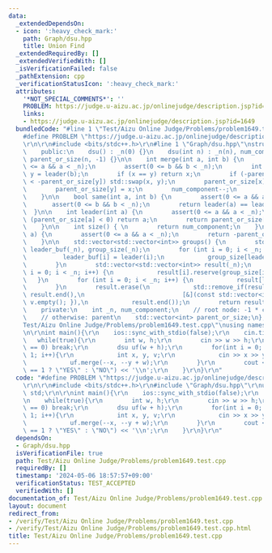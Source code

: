 ```yaml
---
data:
  _extendedDependsOn:
  - icon: ':heavy_check_mark:'
    path: Graph/dsu.hpp
    title: Union Find
  _extendedRequiredBy: []
  _extendedVerifiedWith: []
  _isVerificationFailed: false
  _pathExtension: cpp
  _verificationStatusIcon: ':heavy_check_mark:'
  attributes:
    '*NOT_SPECIAL_COMMENTS*': ''
    PROBLEM: https://judge.u-aizu.ac.jp/onlinejudge/description.jsp?id=1649
    links:
    - https://judge.u-aizu.ac.jp/onlinejudge/description.jsp?id=1649
  bundledCode: "#line 1 \"Test/Aizu Online Judge/Problems/problem1649.test.cpp\"\n\
    #define PROBLEM \"https://judge.u-aizu.ac.jp/onlinejudge/description.jsp?id=1649\"\
    \r\n\r\n#include <bits/stdc++.h>\r\n#line 1 \"Graph/dsu.hpp\"\nstruct dsu {\n\
    \    public:\n    dsu() : _n(0) {}\n    dsu(int n) : _n(n), num_component(n),\
    \ parent_or_size(n, -1) {}\n\n    int merge(int a, int b) {\n        assert(0\
    \ <= a && a < _n);\n        assert(0 <= b && b < _n);\n        int x = leader(a),\
    \ y = leader(b);\n        if (x == y) return x;\n        if (-parent_or_size[x]\
    \ < -parent_or_size[y]) std::swap(x, y);\n        parent_or_size[x] += parent_or_size[y];\n\
    \        parent_or_size[y] = x;\n        num_component--;\n        return x;\n\
    \    }\n\n    bool same(int a, int b) {\n        assert(0 <= a && a < _n);\n \
    \       assert(0 <= b && b < _n);\n        return leader(a) == leader(b);\n  \
    \  }\n\n    int leader(int a) {\n        assert(0 <= a && a < _n);\n        if\
    \ (parent_or_size[a] < 0) return a;\n        return parent_or_size[a] = leader(parent_or_size[a]);\n\
    \    }\n\n    int size() { \n        return num_component;\n    }\n\n    int size(int\
    \ a) {\n        assert(0 <= a && a < _n);\n        return -parent_or_size[leader(a)];\n\
    \    }\n\n    std::vector<std::vector<int>> groups() {\n        std::vector<int>\
    \ leader_buf(_n), group_size(_n);\n        for (int i = 0; i < _n; i++) {\n  \
    \          leader_buf[i] = leader(i);\n            group_size[leader_buf[i]]++;\n\
    \        }\n        std::vector<std::vector<int>> result(_n);\n        for (int\
    \ i = 0; i < _n; i++) {\n            result[i].reserve(group_size[i]);\n     \
    \   }\n        for (int i = 0; i < _n; i++) {\n            result[leader_buf[i]].push_back(i);\n\
    \        }\n        result.erase(\n            std::remove_if(result.begin(),\
    \ result.end(),\n                           [&](const std::vector<int>& v) { return\
    \ v.empty(); }),\n            result.end());\n        return result;\n    }\n\n\
    \    private:\n    int _n, num_component;\n    // root node: -1 * component size\n\
    \    // otherwise: parent\n    std::vector<int> parent_or_size;\n};\n#line 5 \"\
    Test/Aizu Online Judge/Problems/problem1649.test.cpp\"\nusing namespace std;\r\
    \n\r\nint main(){\r\n    ios::sync_with_stdio(false);\r\n    cin.tie(0);\r\n \
    \   while(true){\r\n        int w, h;\r\n        cin >> w >> h;\r\n        if(w\
    \ == 0) break;\r\n        dsu uf(w + h);\r\n        for(int i = 0; i < w + h -\
    \ 1; i++){\r\n            int x, y, v;\r\n            cin >> x >> y >> v;\r\n\
    \            uf.merge(--x, --y + w);\r\n        }\r\n        cout << (uf.size()\
    \ == 1 ? \"YES\" : \"NO\") << '\\n';\r\n    }\r\n}\r\n"
  code: "#define PROBLEM \"https://judge.u-aizu.ac.jp/onlinejudge/description.jsp?id=1649\"\
    \r\n\r\n#include <bits/stdc++.h>\r\n#include \"Graph/dsu.hpp\"\r\nusing namespace\
    \ std;\r\n\r\nint main(){\r\n    ios::sync_with_stdio(false);\r\n    cin.tie(0);\r\
    \n    while(true){\r\n        int w, h;\r\n        cin >> w >> h;\r\n        if(w\
    \ == 0) break;\r\n        dsu uf(w + h);\r\n        for(int i = 0; i < w + h -\
    \ 1; i++){\r\n            int x, y, v;\r\n            cin >> x >> y >> v;\r\n\
    \            uf.merge(--x, --y + w);\r\n        }\r\n        cout << (uf.size()\
    \ == 1 ? \"YES\" : \"NO\") << '\\n';\r\n    }\r\n}\r\n"
  dependsOn:
  - Graph/dsu.hpp
  isVerificationFile: true
  path: Test/Aizu Online Judge/Problems/problem1649.test.cpp
  requiredBy: []
  timestamp: '2024-05-06 18:57:57+09:00'
  verificationStatus: TEST_ACCEPTED
  verifiedWith: []
documentation_of: Test/Aizu Online Judge/Problems/problem1649.test.cpp
layout: document
redirect_from:
- /verify/Test/Aizu Online Judge/Problems/problem1649.test.cpp
- /verify/Test/Aizu Online Judge/Problems/problem1649.test.cpp.html
title: Test/Aizu Online Judge/Problems/problem1649.test.cpp
---
```

